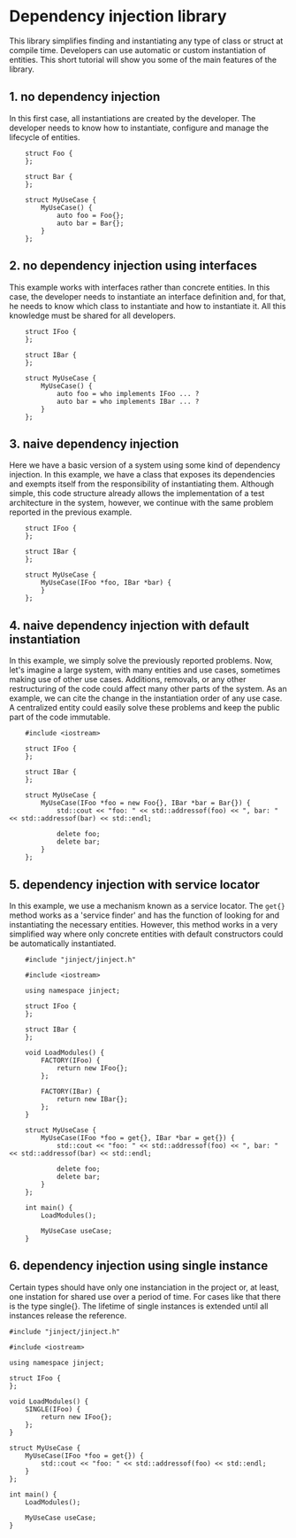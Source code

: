# Dependency injection library

This library simplifies finding and instantiating any type of class or struct at compile time. Developers can use automatic or custom instantiation of entities. This short tutorial will show you some of the main features of the library.

## 1. no dependency injection

In this first case, all instantiations are created by the developer. The developer needs to know how to instantiate, configure and manage the lifecycle of entities.

```
    struct Foo {
    };

    struct Bar {
    };

    struct MyUseCase {
        MyUseCase() {
            auto foo = Foo{};
            auto bar = Bar{};
        }
    };
```

## 2. no dependency injection using interfaces

This example works with interfaces rather than concrete entities. In this case, the developer needs to instantiate an interface definition and, for that, he needs to know which class to instantiate and how to instantiate it. All this knowledge must be shared for all developers.

```
    struct IFoo {
    };

    struct IBar {
    };

    struct MyUseCase {
        MyUseCase() {
            auto foo = who implements IFoo ... ?
            auto bar = who implements IBar ... ?
        }
    };
```

## 3. naive dependency injection

Here we have a basic version of a system using some kind of dependency injection. In this example, we have a class that exposes its dependencies and exempts itself from the responsibility of instantiating them. Although simple, this code structure already allows the implementation of a test architecture in the system, however, we continue with the same problem reported in the previous example.

```
    struct IFoo {
    };

    struct IBar {
    };

    struct MyUseCase {
        MyUseCase(IFoo *foo, IBar *bar) {
        }
    };
```

## 4. naive dependency injection with default instantiation

In this example, we simply solve the previously reported problems. Now, let's imagine a large system, with many entities and use cases, sometimes making use of other use cases. Additions, removals, or any other restructuring of the code could affect many other parts of the system. As an example, we can cite the change in the instantiation order of any use case. A centralized entity could easily solve these problems and keep the public part of the code immutable.

```
    #include <iostream>

    struct IFoo {
    };

    struct IBar {
    };

    struct MyUseCase {
        MyUseCase(IFoo *foo = new Foo{}, IBar *bar = Bar{}) {
            std::cout << "foo: " << std::addressof(foo) << ", bar: " << std::addressof(bar) << std::endl;

            delete foo;
            delete bar;
        }
    };
```

## 5. dependency injection with service locator

In this example, we use a mechanism known as a service locator. The `get{}` method works as a 'service finder' and has the function of looking for and instantiating the necessary entities. However, this method works in a very simplified way where only concrete entities with default constructors could be automatically instantiated.

```
    #include "jinject/jinject.h"

    #include <iostream>

    using namespace jinject;

    struct IFoo {
    };

    struct IBar {
    };  

    void LoadModules() {
        FACTORY(IFoo) {
            return new IFoo{};
        };

        FACTORY(IBar) {
            return new IBar{};
        };
    }

    struct MyUseCase {
        MyUseCase(IFoo *foo = get{}, IBar *bar = get{}) {
            std::cout << "foo: " << std::addressof(foo) << ", bar: " << std::addressof(bar) << std::endl;
      
            delete foo;
            delete bar;
        }
    };

    int main() {
        LoadModules();

        MyUseCase useCase;
    }

```

## 6. dependency injection using single instance

Certain types should have only one instanciation in the project or, at least, one instation for shared use over a period of time. For cases like that there is the type single{}. The lifetime of single instances is extended until all instances release the reference.

    #include "jinject/jinject.h"

    #include <iostream>

    using namespace jinject;

    struct IFoo {
    };

    void LoadModules() {
        SINGLE(IFoo) {
            return new IFoo{};
        };
    }

    struct MyUseCase {
        MyUseCase(IFoo *foo = get{}) {
            std::cout << "foo: " << std::addressof(foo) << std::endl;
        }
    };

    int main() {
        LoadModules();

        MyUseCase useCase;
    }

```
